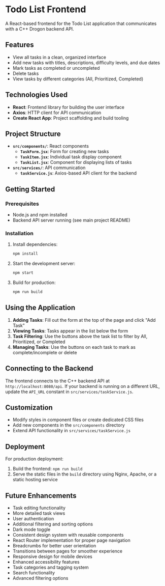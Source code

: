 # Todo List Frontend

A React-based frontend for the Todo List application that communicates with a C++ Drogon backend API.

## Features

- View all tasks in a clean, organized interface
- Add new tasks with titles, descriptions, difficulty levels, and due dates
- Mark tasks as completed or uncompleted
- Delete tasks
- View tasks by different categories (All, Prioritized, Completed)

## Technologies Used

- **React**: Frontend library for building the user interface
- **Axios**: HTTP client for API communication
- **Create React App**: Project scaffolding and build tooling

## Project Structure

- **`src/components/`**: React components
  - **`TaskForm.jsx`**: Form for creating new tasks
  - **`TaskItem.jsx`**: Individual task display component
  - **`TaskList.jsx`**: Component for displaying lists of tasks
- **`src/services/`**: API communication
  - **`taskService.js`**: Axios-based API client for the backend

## Getting Started

### Prerequisites

- Node.js and npm installed
- Backend API server running (see main project README)

### Installation

1. Install dependencies:
   ```bash
   npm install
   ```

2. Start the development server:
   ```bash
   npm start
   ```

3. Build for production:
   ```bash
   npm run build
   ```

## Using the Application

1. **Adding Tasks**: Fill out the form at the top of the page and click "Add Task"
2. **Viewing Tasks**: Tasks appear in the list below the form
3. **Task Filtering**: Use the buttons above the task list to filter by All, Prioritized, or Completed
4. **Managing Tasks**: Use the buttons on each task to mark as complete/incomplete or delete

## Connecting to the Backend

The frontend connects to the C++ backend API at `http://localhost:8080/api`. If your backend is running on a different URL, update the `API_URL` constant in `src/services/taskService.js`.

## Customization

- Modify styles in component files or create dedicated CSS files
- Add new components in the `src/components` directory
- Extend API functionality in `src/services/taskService.js`

## Deployment

For production deployment:
1. Build the frontend: `npm run build`
2. Serve the static files in the `build` directory using Nginx, Apache, or a static hosting service

## Future Enhancements

- Task editing functionality
- More detailed task views
- User authentication
- Additional filtering and sorting options
- Dark mode toggle
- Consistent design system with reusable components
- React Router implementation for proper page navigation
- Breadcrumbs for better user orientation
- Transitions between pages for smoother experience
- Responsive design for mobile devices
- Enhanced accessibility features
- Task categories and tagging system
- Search functionality
- Advanced filtering options